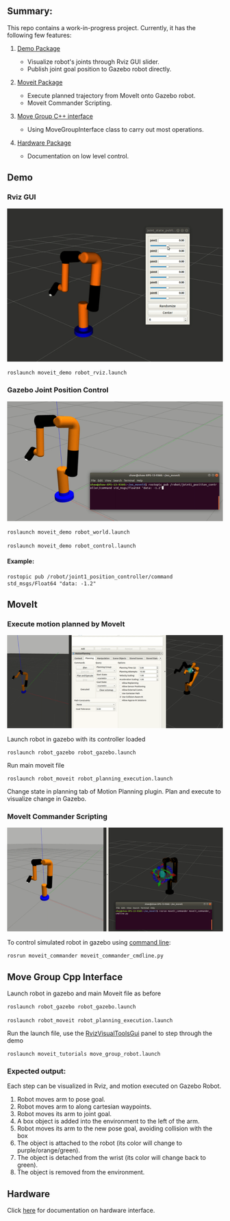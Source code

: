 ## Summary:

This repo contains a work-in-progress project. Currently, it has the following few features:
1. [Demo Package](#demo) 
   * Visualize robot's joints through Rviz GUI slider.
   * Publish joint goal position to Gazebo robot directly.
   
2. [Moveit Package](#moveit)
   * Execute planned trajectory from MoveIt onto Gazebo robot.
   * Moveit Commander Scripting.
   
3. [Move Group C++ interface](#move-group-cpp-interface)
   * Using MoveGroupInterface class to carry out most operations. 

4. [Hardware Package](#hardware)
   * Documentation on low level control.
   
## Demo
### Rviz GUI
![Robot joint rviz GUI image](https://github.com/nyangshawbin/ws_moveit/blob/master/images/robot_rviz.gif)

```
roslaunch moveit_demo robot_rviz.launch
```

### Gazebo Joint Position Control
![Gazebo demo image](https://github.com/nyangshawbin/ws_moveit/blob/master/images/robot_gazebo_demo.gif)

```
roslaunch moveit_demo robot_world.launch

roslaunch moveit_demo robot_control.launch
```

#### Example: 
```
rostopic pub /robot/joint1_position_controller/command std_msgs/Float64 "data: -1.2"
```  

## MoveIt

### Execute motion planned by MoveIt 
![Execute trajectory image](https://github.com/nyangshawbin/ws_moveit/blob/master/images/moveit_motion_planning.gif)

Launch robot in gazebo with its controller loaded

```
roslaunch robot_gazebo robot_gazebo.launch
```

Run main moveit file

```
roslaunch robot_moveit robot_planning_execution.launch
```

Change state in planning tab of Motion Planning plugin. Plan and execute to visualize change in Gazebo.

### MoveIt Commander Scripting

![Command line control image](https://github.com/nyangshawbin/ws_moveit/blob/master/images/command_line_control.gif)

To control simulated robot in gazebo using [command line](http://docs.ros.org/melodic/api/moveit_tutorials/html/doc/moveit_commander_scripting/moveit_commander_scripting_tutorial.html): 
```
rosrun moveit_commander moveit_commander_cmdline.py
```

## Move Group Cpp Interface

Launch robot in gazebo and main Moveit file as before

```
roslaunch robot_gazebo robot_gazebo.launch

roslaunch robot_moveit robot_planning_execution.launch
```
Run the launch file, use the [RvizVisualToolsGui](http://docs.ros.org/melodic/api/moveit_tutorials/html/doc/quickstart_in_rviz/quickstart_in_rviz_tutorial.html#rviz-visual-tools) panel to step through the demo

```
roslaunch moveit_tutorials move_group_robot.launch
```
### Expected output:
Each step can be visualized in Rviz, and motion executed on Gazebo Robot.

  1. Robot moves arm to pose goal.
  2. Robot moves arm to along cartesian waypoints.
  3. Robot moves its arm to joint goal.
  4. A box object is added into the environment to the left of the arm.
  5. Robot moves its arm to the new pose goal, avoiding collision with the box
  6. The object is attached to the robot (its color will change to purple/orange/green).
  7. The object is detached from the wrist (its color will change back to green).
  8. The object is removed from the environment.

## Hardware
Click [here](https://github.com/nyangshawbin/ws_moveit/tree/master/hardware) for documentation on hardware interface.
